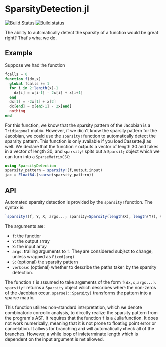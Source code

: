 # SparsityDetection.jl

[![Build Status](https://travis-ci.org/JuliaDiffEq/SparsityDetection.jl.svg?branch=master)](https://travis-ci.org/JuliaDiffEq/SparsityDetection.jl)
[![Build status](https://ci.appveyor.com/api/projects/status/iruuqu4hxq00vo3s?svg=true)](https://ci.appveyor.com/project/ChrisRackauckas/sparsitydetection-jl)

The ability to automatically detect the sparsity of a function would be great
right? That's what we do.

## Example

Suppose we had the function

```julia
fcalls = 0
function f(dx,x)
  global fcalls += 1
  for i in 2:length(x)-1
    dx[i] = x[i-1] - 2x[i] + x[i+1]
  end
  dx[1] = -2x[1] + x[2]
  dx[end] = x[end-1] - 2x[end]
  nothing
end
```

For this function, we know that the sparsity pattern of the Jacobian is a
`Tridiagonal` matrix. However, if we didn't know the sparsity pattern for
the Jacobian, we could use the `sparsity!` function to automatically
detect the sparsity pattern. This function is only available if you
load Cassette.jl as well. We declare that the function `f` outputs a
vector of length 30 and takes in a vector of length 30, and `sparsity!` spits
out a `Sparsity` object which we can turn into a `SparseMatrixCSC`:

```julia
using SparsityDetection
sparsity_pattern = sparsity!(f,output,input)
jac = Float64.(sparse(sparsity_pattern))
```

## API

Automated sparsity detection is provided by the `sparsity!` function. The syntax is:

```julia
`sparsity!(f, Y, X, args...; sparsity=Sparsity(length(X), length(Y)), verbose=true)`
```

The arguments are:

- `f`: the function
- `Y`: the output array
- `X`: the input array
- `args`: trailing arguments to `f`. They are considered subject to change, unless wrapped as `Fixed(arg)`
- `S`: (optional) the sparsity pattern
- `verbose`: (optional) whether to describe the paths taken by the sparsity detection.

The function `f` is assumed to take arguments of the form `f(dx,x,args...)`.
`sparsity!` returns a `Sparsity` object which describes where the non-zeros
of the Jacobian occur. `sparse(::Sparsity)` transforms the pattern into
a sparse matrix.

This function utilizes non-standard interpretation, which we denote
combinatoric concolic analysis, to directly realize the sparsity pattern from the program's AST. It requires that the function `f` is a Julia function. It does not
work numerically, meaning that it is not prone to floating point error or
cancelation. It allows for branching and will automatically check all of the
branches. However, a while loop of indeterminate length which is dependent
on the input argument is not allowed.
